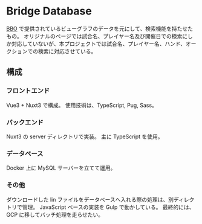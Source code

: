 # Bridge Database

[BBO](https://www.bridgebase.com/) で提供されているビューグラフのデータを元にして、検索機能を持たせたもの。
オリジナルのページでは試合名、プレイヤー名及び開催日での検索にしか対応していないが、本プロジェクトでは試合名、プレイヤー名、ハンド、オークションでの検索に対応させている。

## 構成

### フロントエンド

Vue3 + Nuxt3 で構成。
使用技術は、TypeScript, Pug, Sass。

### バックエンド

Nuxt3 の server ディレクトリで実装。
主に TypeScript を使用。

### データベース

Docker 上に MySQL サーバーを立てて運用。

### その他

ダウンロードした lin ファイルをデータベースへ入れる際の処理は、別ディレクトリで管理。
JavaScript ベースの実装を Gulp で動かしている。
最終的には、GCP に移してバッチ処理を走らせたい。
